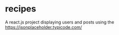 # recipes
A react.js project displaying users and posts using the https://jsonplaceholder.typicode.com/
